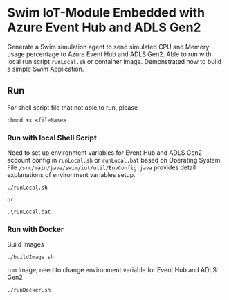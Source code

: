 # Swim IoT-Module Embedded with Azure Event Hub and ADLS Gen2  

Generate a Swim simulation agent to send simulated CPU and Memory usage percentage to Azure Event Hub and ADLS
Gen2. Able to run with local run script `runLocal.sh` or container image. Demonstrated how to build a simple Swim
Application.

## Run
For shell script file that not able to run, please
```
chmod +x <fileName>
```

### Run with local Shell Script
Need to set up environment variables for Event Hub and ADLS Gen2 account config in `runLocal.sh` or `runLocal.bat`
based on Operating System. File `/src/main/java/swim/iot/util/EnvConfig.java` provides detail explanations of 
environment variables setup.

```
./runLocal.sh

or

.\runLocal.bat
```

### Run with Docker

Build Images

```
./buildImage.sh
```

run Image, need to change environment variable for Event Hub and ADLS Gen2
```
./runDocker.sh
```

